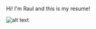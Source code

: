 Hi!  I'm Raul and this is my resume!

![alt text](https://github.com/[raulbarranqueroguerrero]/[yo-vivo-navegando]/blob/[main]/image.jpg?raw=true)
